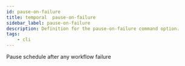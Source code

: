 ```yaml
---
id: pause-on-failure
title: temporal  pause-on-failure
sidebar_label: pause-on-failure
description: Definition for the pause-on-failure command option.
tags:
	- cli
---
```


 Pause schedule after any workflow failure

